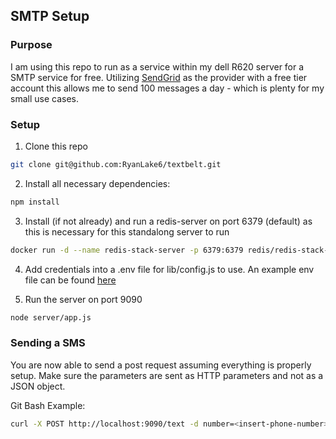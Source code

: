 ## SMTP Setup

### Purpose

I am using this repo to run as a service within my dell R620 server for a SMTP service for free. Utilizing [SendGrid](https://app.sendgrid.com/) as the provider with a free tier account this allows me to send 100 messages a day - which is plenty for my small use cases.

### Setup

1. Clone this repo

```bash
git clone git@github.com:RyanLake6/textbelt.git
```

2. Install all necessary dependencies:

```bash
npm install
```

3. Install (if not already) and run a redis-server on port 6379 (default) as this is necessary for this standalong server to run

```bash
docker run -d --name redis-stack-server -p 6379:6379 redis/redis-stack-server:latest
```

4. Add credentials into a .env file for lib/config.js to use. An example env file can be found [here](.env.example)

5. Run the server on port 9090

```bash
node server/app.js
```

### Sending a SMS

You are now able to send a post request assuming everything is properly setup. Make sure the parameters are sent as HTTP parameters and not as a JSON object.

Git Bash Example:

```bash
curl -X POST http://localhost:9090/text -d number=<insert-phone-number> -d "message=test"
```
